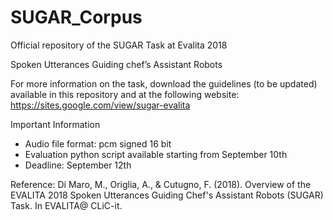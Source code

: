 # SUGAR_Corpus
Official repository of the SUGAR Task at Evalita 2018

Spoken Utterances Guiding chef’s Assistant Robots

For more information on the task, download the guidelines (to be updated) available in this repository and at the following website: https://sites.google.com/view/sugar-evalita


Important Information
- Audio file format: pcm signed 16 bit
- Evaluation python script available starting from September 10th
- Deadline: September 12th

Reference:
Di Maro, M., Origlia, A., & Cutugno, F. (2018). Overview of the EVALITA 2018 Spoken Utterances Guiding Chef's Assistant Robots (SUGAR) Task. In EVALITA@ CLiC-it.